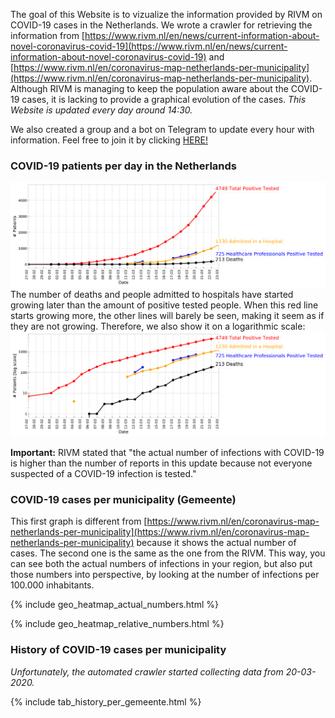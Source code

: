 The goal of this Website is to vizualize the information provided by RIVM on COVID-19 cases in the Netherlands. We wrote a crawler for retrieving the information from [https://www.rivm.nl/en/news/current-information-about-novel-coronavirus-covid-19](https://www.rivm.nl/en/news/current-information-about-novel-coronavirus-covid-19) and [https://www.rivm.nl/en/coronavirus-map-netherlands-per-municipality](https://www.rivm.nl/en/coronavirus-map-netherlands-per-municipality). Although RIVM is managing to keep the population aware about the COVID-19 cases, it is lacking to provide a graphical evolution of the cases. *This Website is updated every day around 14:30.* 

We also created a group and a bot on Telegram to update every hour with information. Feel free to join it by clicking [HERE!](https://t.me/joinchat/A8Zq6xTAB8lyg6iZo6_YNA)

### COVID-19 patients per day in the Netherlands
![image](figs/overall_cummulative_stats.png)
The number of deaths and people admitted to hospitals have started growing later than the amount of positive tested people. When this red line starts growing more, the other lines will barely be seen, making it seem as if they are not growing. Therefore, we also show it on a logarithmic scale:
![image](figs/overall_cummulative_stats_logscale.png)

**Important:** RIVM stated that "the actual number of infections with COVID-19 is higher than the number of reports in this update because not everyone suspected of a COVID-19 infection is tested."

### COVID-19 cases per municipality (Gemeente)
This first graph is different from [https://www.rivm.nl/en/coronavirus-map-netherlands-per-municipality](https://www.rivm.nl/en/coronavirus-map-netherlands-per-municipality) because it shows the actual number of cases. The second one is the same as the one from the RIVM. This way, you can see both the actual numbers of infections in your region, but also put those numbers into perspective, by looking at the number of infections per 100.000 inhabitants.

{% include geo_heatmap_actual_numbers.html %}

{% include geo_heatmap_relative_numbers.html %}

### History of COVID-19 cases per municipality
*Unfortunately, the automated crawler started collecting data from 20-03-2020.*

{% include tab_history_per_gemeente.html %}
